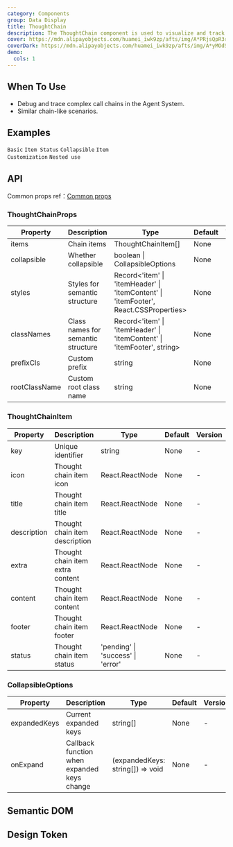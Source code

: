 ```yaml
---
category: Components
group: Data Display
title: ThoughtChain
description: The ThoughtChain component is used to visualize and track the call chain of Actions and Tools invoked by an Agent.
cover: https://mdn.alipayobjects.com/huamei_iwk9zp/afts/img/A*PRjsQpR3rCwAAAAAAAAAAAAADgCCAQ/original
coverDark: https://mdn.alipayobjects.com/huamei_iwk9zp/afts/img/A*yMOdSIMsA8UAAAAAAAAAAAAADgCCAQ/original
demo:
  cols: 1
---
```


## When To Use

- Debug and trace complex call chains in the Agent System.
- Similar chain-like scenarios.

## Examples

<!-- prettier-ignore -->
<code src="./demo/basic.tsx" background="grey">Basic</code>
<code src="./demo/status.tsx" background="grey">Item Status</code>
<code src="./demo/collapsible.tsx" background="grey">Collapsible</code>
<code src="./demo/customization.tsx" background="grey">Item Customization</code>
<code src="./demo/nested.tsx" background="grey">Nested use</code>

## API

Common props ref：[Common props](/docs/react/common-props)

### ThoughtChainProps

| Property | Description | Type | Default | Version |
| --- | --- | --- | --- | --- |
| items | Chain items | ThoughtChainItem[] | None | - |
| collapsible | Whether collapsible | boolean \| CollapsibleOptions | None | - |
| styles | Styles for semantic structure | Record<'item' \| 'itemHeader' \| 'itemContent' \| 'itemFooter', React.CSSProperties> | None | - |
| classNames | Class names for semantic structure | Record<'item' \| 'itemHeader' \| 'itemContent' \| 'itemFooter', string> | None | - |
| prefixCls | Custom prefix | string | None | - |
| rootClassName | Custom root class name | string | None | - |

### ThoughtChainItem

| Property | Description | Type | Default | Version |
| --- | --- | --- | --- | --- |
| key | Unique identifier | string | None | - |
| icon | Thought chain item icon | React.ReactNode | None | - |
| title | Thought chain item title | React.ReactNode | None | - |
| description | Thought chain item description | React.ReactNode | None | - |
| extra | Thought chain item extra content | React.ReactNode | None | - |
| content | Thought chain item content | React.ReactNode | None | - |
| footer | Thought chain item footer | React.ReactNode | None | - |
| status | Thought chain item status | 'pending' \| 'success' \| 'error' | None | - |

### CollapsibleOptions

| Property | Description | Type | Default | Version |
| --- | --- | --- | --- | --- |
| expandedKeys | Current expanded keys | string[] | None | - |
| onExpand | Callback function when expanded keys change | (expandedKeys: string[]) => void | None | - |

## Semantic DOM

<code src="./demo/_semantic.tsx" simplify="true"></code>

## Design Token

<ComponentTokenTable component="ThoughtChain"></ComponentTokenTable>
